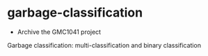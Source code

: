 # garbage-classification

- Archive the GMC1041 project

Garbage classification: multi-classification and binary classification
